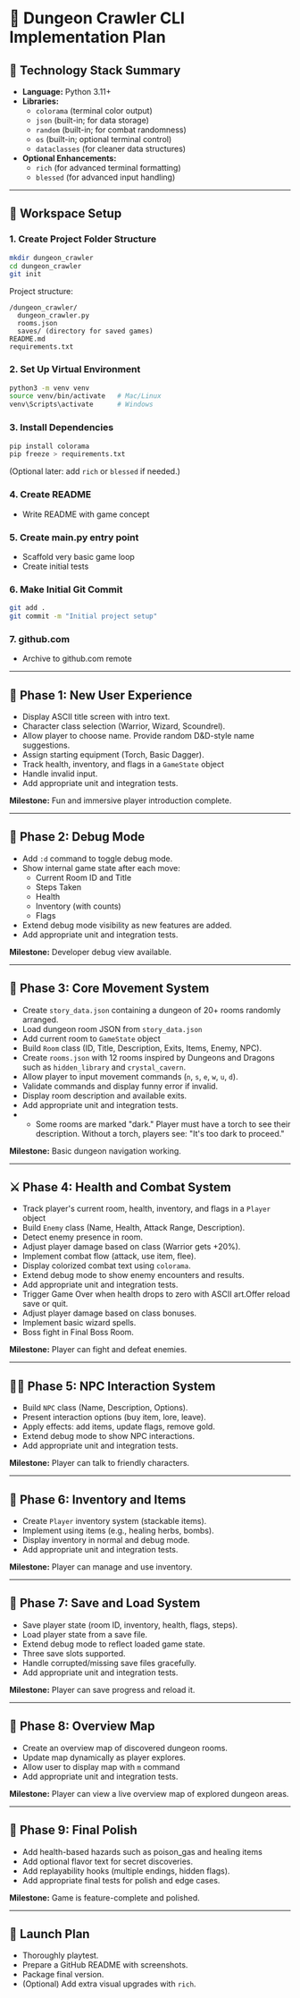 
# 🚀 Dungeon Crawler CLI Implementation Plan

## 🧪 Technology Stack Summary

- **Language:** Python 3.11+
- **Libraries:**
  - `colorama` (terminal color output)
  - `json` (built-in; for data storage)
  - `random` (built-in; for combat randomness)
  - `os` (built-in; optional terminal control)
  - `dataclasses` (for cleaner data structures)
- **Optional Enhancements:**
  - `rich` (for advanced terminal formatting)
  - `blessed` (for advanced input handling)

---

## 📂 Workspace Setup

### 1. Create Project Folder Structure
```bash
mkdir dungeon_crawler
cd dungeon_crawler
git init
```

Project structure:
```
/dungeon_crawler/
  dungeon_crawler.py
  rooms.json
  saves/ (directory for saved games)
README.md
requirements.txt
```

### 2. Set Up Virtual Environment
```bash
python3 -m venv venv
source venv/bin/activate   # Mac/Linux
venv\Scripts\activate      # Windows
```

### 3. Install Dependencies
```bash
pip install colorama
pip freeze > requirements.txt
```

(Optional later: add `rich` or `blessed` if needed.)

### 4. Create README

- Write README with game concept

### 5. Create main.py entry point

- Scaffold very basic game loop
- Create initial tests

### 6. Make Initial Git Commit
```bash
git add .
git commit -m "Initial project setup"
```

### 7. github.com

- Archive to github.com remote

---

## 🔄 Phase 1: New User Experience

- Display ASCII title screen with intro text.
- Character class selection (Warrior, Wizard, Scoundrel).
- Allow player to choose name. Provide random D&D-style name suggestions.
- Assign starting equipment (Torch, Basic Dagger).
- Track health, inventory, and flags in a `GameState` object
- Handle invalid input.
- Add appropriate unit and integration tests.

**Milestone:** Fun and immersive player introduction complete.

---

## 🔄 Phase 2: Debug Mode

- Add `:d` command to toggle debug mode.
- Show internal game state after each move:
  - Current Room ID and Title
  - Steps Taken
  - Health
  - Inventory (with counts)
  - Flags
- Extend debug mode visibility as new features are added.
- Add appropriate unit and integration tests.

**Milestone:** Developer debug view available.

---

## 🔄 Phase 3: Core Movement System
- Create `story_data.json` containing a dungeon of 20+ rooms randomly arranged.
- Load dungeon room JSON from `story_data.json`
- Add current room to `GameState` object
- Build `Room` class (ID, Title, Description, Exits, Items, Enemy, NPC).
- Create `rooms.json` with 12 rooms inspired by Dungeons and Dragons such as `hidden_library` and `crystal_cavern`.
- Allow player to input movement commands (`n`, `s`, `e`, `w`, `u`, `d`).
- Validate commands and display funny error if invalid.
- Display room description and available exits.
- Add appropriate unit and integration tests.
- - Some rooms are marked "dark." Player must have a torch to see their description. Without a torch, players see: "It's too dark to proceed."

**Milestone:** Basic dungeon navigation working.

---

## ⚔️ Phase 4: Health and Combat System
- Track player's current room, health, inventory, and flags in a `Player` object
- Build `Enemy` class (Name, Health, Attack Range, Description).
- Detect enemy presence in room.
- Adjust player damage based on class (Warrior gets +20%).
- Implement combat flow (attack, use item, flee).
- Display colorized combat text using `colorama`.
- Extend debug mode to show enemy encounters and results.
- Add appropriate unit and integration tests.
- Trigger Game Over when health drops to zero with ASCII art.Offer reload save or quit.
- Adjust player damage based on class bonuses.
- Implement basic wizard spells.
- Boss fight in Final Boss Room.

**Milestone:** Player can fight and defeat enemies.

---

## 🧑‍🧹 Phase 5: NPC Interaction System

- Build `NPC` class (Name, Description, Options).
- Present interaction options (buy item, lore, leave).
- Apply effects: add items, update flags, remove gold.
- Extend debug mode to show NPC interactions.
- Add appropriate unit and integration tests.

**Milestone:** Player can talk to friendly characters.

---

## 🏹 Phase 6: Inventory and Items

- Create `Player` inventory system (stackable items).
- Implement using items (e.g., healing herbs, bombs).
- Display inventory in normal and debug mode.
- Add appropriate unit and integration tests.

**Milestone:** Player can manage and use inventory.

---

## 🔄 Phase 7: Save and Load System

- Save player state (room ID, inventory, health, flags, steps).
- Load player state from a save file.
- Extend debug mode to reflect loaded game state.
- Three save slots supported.
- Handle corrupted/missing save files gracefully.
- Add appropriate unit and integration tests.

**Milestone:** Player can save progress and reload it.

---

## 🔄 Phase 8: Overview Map

- Create an overview map of discovered dungeon rooms.
- Update map dynamically as player explores.
- Allow user to display map with `m` command
- Add appropriate unit and integration tests.

**Milestone:** Player can view a live overview map of explored dungeon areas.

---

## 🔄 Phase 9: Final Polish

- Add health-based hazards such as poison_gas and healing items
- Add optional flavor text for secret discoveries.
- Add replayability hooks (multiple endings, hidden flags).
- Add appropriate final tests for polish and edge cases.

**Milestone:** Game is feature-complete and polished.

---

## 🔗 Launch Plan

- Thoroughly playtest.
- Prepare a GitHub README with screenshots.
- Package final version.
- (Optional) Add extra visual upgrades with `rich`.

